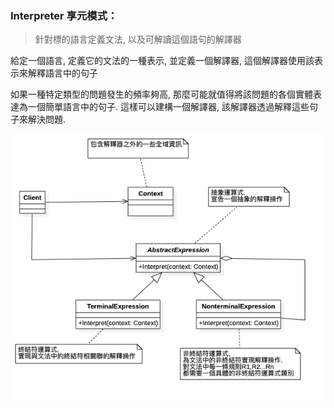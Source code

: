 ### Interpreter 享元模式：
> 針對標的語言定義文法, 以及可解讀這個語句的解譯器

給定一個語言, 定義它的文法的一種表示, 並定義一個解譯器, 這個解譯器使用該表示來解釋語言中的句子

如果一種特定類型的問題發生的頻率夠高, 那麼可能就值得將該問題的各個實體表達為一個簡單語言中的句子. 這樣可以建構一個解譯器,
該解譯器透過解釋這些句子來解決問題.

![UML](https://github.com/kimi0230/DesignPatternGolang/blob/master/UML/Interpreter.png?raw=true)